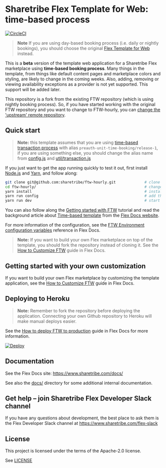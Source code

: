 # Sharetribe Flex Template for Web: time-based process

[![CircleCI](https://circleci.com/gh/sharetribe/ftw-hourly.svg?style=svg)](https://circleci.com/gh/sharetribe/ftw-hourly)

> **Note** If you are using day-based booking process (i.e. daily or nightly bookings), you should
> choose the original [Flex Template for Web](https://github.com/sharetribe/ftw-daily/) instead.

This is a **beta** version of the template web application for a Sharetribe Flex marketplace using
**time-based booking process**. Many things in the template, from things like default content pages
and marketplace colors and styling, are likely to change in the coming weeks. Also, adding, removing
or viewing availability exceptions as a provider is not yet supported. This support will be added
later.

This repository is a fork from the existing FTW repository (which is using nightly booking process).
So, if you have started working with the original FTW repository and you want to change to
FTW-hourly, you can
[change the 'upstream' remote repository](https://help.github.com/en/github/collaborating-with-issues-and-pull-requests/configuring-a-remote-for-a-fork).

## Quick start

> **Note:** this template assumes that you are using
> [time-based transaction process](https://www.sharetribe.com/docs/guides/how-to-take-time-based-bookings-into-use/)
> with alias `preauth-unit-time-booking/release-1`, if you are using something else, you should
> change the alias name from
> [config.js](https://github.com/sharetribe/ftw-hourly/blob/master/src/config.js#L35) and
> [util/transaction.js](https://github.com/sharetribe/ftw-hourly/blob/master/src/util/transaction.js#L111)

If you just want to get the app running quickly to test it out, first install
[Node.js](https://nodejs.org/) and [Yarn](https://yarnpkg.com/), and follow along:

```sh
git clone git@github.com:sharetribe/ftw-hourly.git             # clone this repository
cd ftw-hourly/                                                 # change to the cloned directory
yarn install                                                   # install dependencies
yarn run config                                                # add the mandatory env vars to your local config
yarn run dev                                                   # start the dev server, this will open a browser in localhost:3000
```

You can also follow along the
[Getting started with FTW](https://www.sharetribe.com/docs/tutorials/getting-started-with-ftw/)
tutorial and read the background article about
[Time-based template](https://www.sharetribe.com/docs/background/time-based-template/) from the
[Flex Docs website](https://www.sharetribe.com/docs/).

For more information of the configuration, see the
[FTW Environment configuration variables](https://www.sharetribe.com/docs/references/ftw-env/)
reference in Flex Docs.

> **Note:** If you want to build your own Flex marketplace on top of the template, you should fork
> the repository instead of cloning it. See the
> [How to Customize FTW](https://www.sharetribe.com/docs/guides/how-to-customize-ftw/) guide in Flex
> Docs.

## Getting started with your own customization

If you want to build your own Flex marketplace by customizing the template application, see the
[How to Customize FTW](https://www.sharetribe.com/docs/guides/how-to-customize-ftw/) guide in Flex
Docs.

## Deploying to Heroku

> **Note:** Remember to fork the repository before deploying the application. Connecting your own
> Github repository to Heroku will make manual deploys easier.

See the
[How to deploy FTW to production](https://www.sharetribe.com/docs/guides/how-to-deploy-ftw-to-production/)
guide in Flex Docs for more information.

[![Deploy](https://www.herokucdn.com/deploy/button.svg)](https://heroku.com/deploy)

## Documentation

See the Flex Docs site: https://www.sharetribe.com/docs/

See also the [docs/](docs/) directory for some additional internal documentation.

## Get help – join Sharetribe Flex Developer Slack channel

If you have any questions about development, the best place to ask them is the Flex Developer Slack
channel at https://www.sharetribe.com/flex-slack

## License

This project is licensed under the terms of the Apache-2.0 license.

See [LICENSE](LICENSE)
